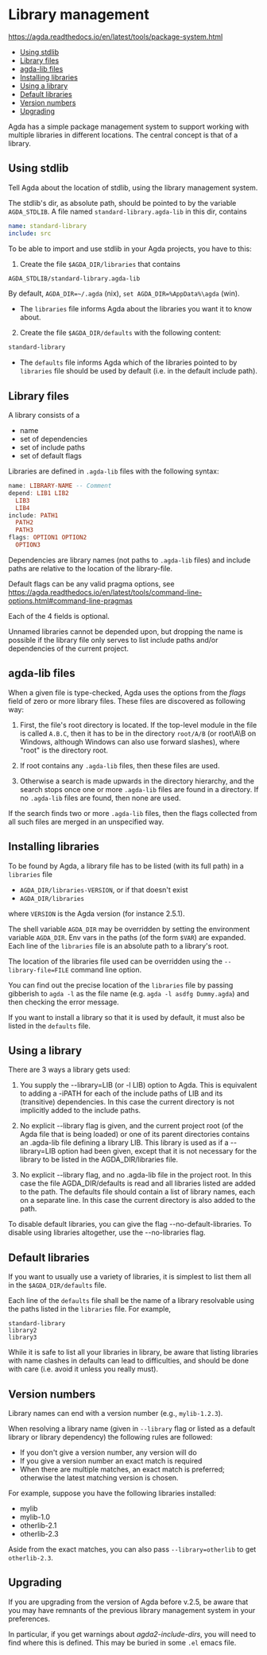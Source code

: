 # Library management

https://agda.readthedocs.io/en/latest/tools/package-system.html

<!-- TOC -->

- [Using stdlib](#using-stdlib)
- [Library files](#library-files)
- [agda-lib files](#agda-lib-files)
- [Installing libraries](#installing-libraries)
- [Using a library](#using-a-library)
- [Default libraries](#default-libraries)
- [Version numbers](#version-numbers)
- [Upgrading](#upgrading)

<!-- /TOC -->


Agda has a simple package management system to support working with multiple libraries in different locations. The central concept is that of a library.

## Using stdlib

Tell Agda about the location of stdlib, using the library management system.

The stdlib's dir, as absolute path, should be pointed to by the variable `AGDA_STDLIB`. A file named `standard-library.agda-lib` in this dir, contains

```yaml
name: standard-library
include: src
```

To be able to import and use stdlib in your Agda projects, you have to this:

1. Create the file `$AGDA_DIR/libraries` that contains

```txt
AGDA_STDLIB/standard-library.agda-lib
```

By default, `AGDA_DIR=~/.agda` (nix), `set AGDA_DIR=%AppData%\agda` (win).

* The `libraries` file informs Agda about the libraries you want it to know about.

2. Create the file `$AGDA_DIR/defaults` with the following content:

```txt
standard-library
```

* The `defaults` file informs Agda which of the libraries pointed to by `libraries` file should be used by default (i.e. in the default include path).


## Library files

A library consists of a
- name
- set of dependencies
- set of include paths
- set of default flags

Libraries are defined in `.agda-lib` files with the following syntax:

```hs
name: LIBRARY-NAME -- Comment
depend: LIB1 LIB2
  LIB3
  LIB4
include: PATH1
  PATH2
  PATH3
flags: OPTION1 OPTION2
  OPTION3
```

Dependencies are library names (not paths to `.agda-lib` files) and include paths are relative to the location of the library-file.

Default flags can be any valid pragma options, see    
https://agda.readthedocs.io/en/latest/tools/command-line-options.html#command-line-pragmas

Each of the 4 fields is optional.

Unnamed libraries cannot be depended upon, but dropping the name is possible if the library file only serves to list include paths and/or dependencies of the current project.

## agda-lib files

When a given file is type-checked, Agda uses the options from the *flags* field of zero or more library files. These files are discovered as following way:

1. First, the file's root directory is located. If the top-level module in the file is called `A.B.C`, then it has to be in the directory `root/A/B` (or root\A\B on Windows, although Windows can also use forward slashes), where "root" is the directory root.

2. If root contains any `.agda-lib` files, then these files are used.

3. Otherwise a search is made upwards in the directory hierarchy, and the search stops once one or more `.agda-lib` files are found in a directory. If no `.agda-lib` files are found, then none are used.

If the search finds two or more `.agda-lib` files, then the flags collected from all such files are merged in an unspecified way.

## Installing libraries

To be found by Agda, a library file has to be listed (with its full path) in a `libraries` file
- `AGDA_DIR/libraries-VERSION`, or if that doesn't exist
- `AGDA_DIR/libraries`

where `VERSION` is the Agda version (for instance 2.5.1).

The shell variable `AGDA_DIR` may be overridden by setting the environment variable `AGDA_DIR`. Env vars in the paths (of the form `$VAR`) are expanded. Each line of the `libraries` file is an absolute path to a library's root.

The location of the libraries file used can be overridden using the `--library-file=FILE` command line option.

You can find out the precise location of the `libraries` file by passing gibberish to `agda -l` as the file name (e.g. `agda -l asdfg Dummy.agda`) and then checking the error message.

If you want to install a library so that it is used by default, it must also be listed in the `defaults` file.

## Using a library

There are 3 ways a library gets used:

1. You supply the --library=LIB (or -l LIB) option to Agda. This is equivalent to adding a -iPATH for each of the include paths of LIB and its (transitive) dependencies. In this case the current directory is not implicitly added to the include paths.

2. No explicit --library flag is given, and the current project root (of the Agda file that is being loaded) or one of its parent directories contains an .agda-lib file defining a library LIB. This library is used as if a --library=LIB option had been given, except that it is not necessary for the library to be listed in the AGDA_DIR/libraries file.

3. No explicit --library flag, and no .agda-lib file in the project root. In this case the file AGDA_DIR/defaults is read and all libraries listed are added to the path. The defaults file should contain a list of library names, each on a separate line. In this case the current directory is also added to the path.

To disable default libraries, you can give the flag --no-default-libraries. To disable using libraries altogether, use the --no-libraries flag.

## Default libraries

If you want to usually use a variety of libraries, it is simplest to list them all in the `$AGDA_DIR/defaults` file.

Each line of the `defaults` file shall be the name of a library resolvable using the paths listed in the `libraries` file. For example,

```
standard-library
library2
library3
```

While it is safe to list all your libraries in library, be aware that listing libraries with name clashes in defaults can lead to difficulties, and should be done with care (i.e. avoid it unless you really must).

## Version numbers

Library names can end with a version number (e.g., `mylib-1.2.3`).

When resolving a library name (given in `--library` flag or listed as a default library or library dependency) the following rules are followed:
- If you don't give a version number, any version will do
- If you give a version number an exact match is required
- When there are multiple matches, an exact match is preferred; 
  otherwise the latest matching version is chosen.

For example, suppose you have the following libraries installed:
- mylib
- mylib-1.0
- otherlib-2.1
- otherlib-2.3

Aside from the exact matches, you can also pass `--library=otherlib` to get `otherlib-2.3`.

## Upgrading

If you are upgrading from the version of Agda before v.2.5, be aware that you may have remnants of the previous library management system in your preferences.

In particular, if you get warnings about _agda2-include-dirs_, you will need to find where this is defined. This may be buried in some `.el` emacs file.
